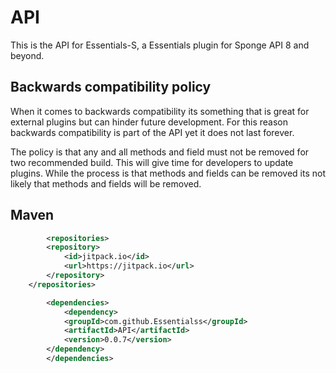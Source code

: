 # API

This is the API for Essentials-S, a Essentials plugin for Sponge API 8 and beyond.

## Backwards compatibility policy

When it comes to backwards compatibility its something that is great for external plugins but can hinder future development. 
For this reason backwards compatibility is part of the API yet it does not last forever. 

The policy is that any and all methods and field must not be removed for two recommended build. 
This will give time for developers to update plugins. 
While the process is that methods and fields can be removed its not likely that methods and fields will be removed.

## Maven

```xml
        <repositories>
		<repository>
		    <id>jitpack.io</id>
		    <url>https://jitpack.io</url>
		</repository>
	</repositories>

        <dependencies>
            <dependency>
	        <groupId>com.github.Essentialss</groupId>
	        <artifactId>API</artifactId>
	        <version>0.0.7</version>
	    </dependency>
        </dependencies>


```
